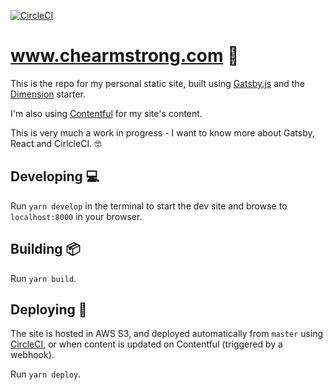 [![CircleCI](https://circleci.com/gh/chearmstrong/www.chearmstrong.com/tree/master.svg?style=svg)](https://circleci.com/gh/chearmstrong/www.chearmstrong.com/tree/master)

# www.chearmstrong.com 👷

This is the repo for my personal static site, built using [Gatsby.js](https://www.gatsbyjs.org/) and the [Dimension](https://github.com/ChangoMan/gatsby-starter-dimension) starter.

I'm also using [Contentful](https://www.contentful.com/) for my site's content.

This is very much a work in progress - I want to know more about Gatsby, React and CirlcleCI. 🤓

## Developing 💻

Run `yarn develop` in the terminal to start the dev site and browse to `localhost:8000` in your browser.

## Building 📦

Run `yarn build`.

## Deploying 🚀

The site is hosted in AWS S3, and deployed automatically from `master` using [CircleCI](https://circleci.com), or when content is updated on Contentful (triggered by a webhook).

Run `yarn deploy`.
